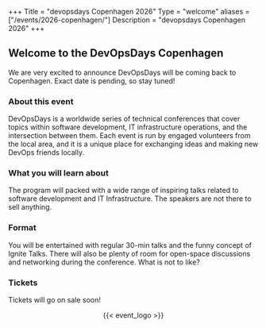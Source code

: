 +++
Title = "devopsdays Copenhagen 2026"
Type = "welcome"
aliases = ["/events/2026-copenhagen/"]
Description = "devopsdays Copenhagen 2026"
+++
<div class="row">
  <div class="col-md-6">
    <h2>Welcome to the DevOpsDays Copenhagen</h2>
    <p>We are very excited to announce DevOpsDays will be coming back to Copenhagen. Exact date is pending, so stay tuned!</p>
    <h3>About this event</h3>
    <p>DevOpsDays is a worldwide series of technical conferences that cover topics
    within software development, IT infrastructure operations, and the intersection
    between them. Each event is run by engaged volunteers from the local area,
    and it is a unique place for exchanging ideas and making new DevOps friends
    locally.</p>
    <h3>What you will learn about</h3>
    <p>The program will packed with a wide range of inspiring talks related to
    software development and IT Infrastructure. The speakers are not there to sell anything.</p>
    <h3>Format</h3>
    <p>You will be entertained with regular 30-min talks and the funny concept of
    Ignite Talks. There will also be plenty of room for open-space discussions
    and networking during the conference. What is not to like?</p>
    <h3>Tickets</h3>
    <p>Tickets will go on sale soon!</p>
  </div>
  <div class="col-md-6">
    <div style="text-align:center;">
      {{< event_logo >}}
    </div>
  </div>

</div>
